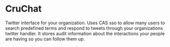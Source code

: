 CruChat
=======

Twitter interface for your organization. Uses CAS sso to allow many users to search predefined terms and respond to tweets through your organizations twitter handler. It stores audit information about the interactions your people are having so you can follow them up.